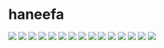 # haneefa

<img src="https://raw.githubusercontent.com/bl4z3m4st3r22/haneefa/main/cochin-haneefa-433-1643786627-1686292145.jpg">
<img src="https://raw.githubusercontent.com/bl4z3m4st3r22/haneefa/main/cochin-haneefa-pulival.gif">
<img src="https://raw.githubusercontent.com/bl4z3m4st3r22/haneefa/main/haneefa-thakkudu.gif">
<img src="https://raw.githubusercontent.com/bl4z3m4st3r22/haneefa/main/imaddges.jpeg">
<img src="https://raw.githubusercontent.com/bl4z3m4st3r22/haneefa/main/imadges.jpeg">
<img src="https://raw.githubusercontent.com/bl4z3m4st3r22/haneefa/main/images.jpeg">
<img src="https://raw.githubusercontent.com/bl4z3m4st3r22/haneefa/main/imagesd.jpeg">
<img src="https://raw.githubusercontent.com/bl4z3m4st3r22/haneefa/main/imagses.jpeg">
<img src="https://raw.githubusercontent.com/bl4z3m4st3r22/haneefa/main/oho-excited.gif">
<img src="https://raw.githubusercontent.com/bl4z3m4st3r22/haneefa/main/pulival-kalyanam-malayalam.gif">
<img src="https://raw.githubusercontent.com/bl4z3m4st3r22/haneefa/main/shoo-che.gif">
<img src="https://raw.githubusercontent.com/bl4z3m4st3r22/haneefa/main/thanks-indrajith-sukumaran.gif">
<img src="https://raw.githubusercontent.com/bl4z3m4st3r22/haneefa/main/%E0%B4%93%E0%B5%BC%E0%B4%AE%E0%B4%95%E0%B4%B3%E0%B4%BF%E0%B5%BD%E0%B4%95%E0%B5%8A%E0%B4%9A%E0%B5%8D%E0%B4%9A%E0%B4%BF%E0%B5%BB%E0%B4%B9%E0%B4%A8%E0%B5%80%E0%B4%AB_3d4d297_1612210107597_sc_cmprsd_40.jpeg">
<img src="https://raw.githubusercontent.com/bl4z3m4st3r22/haneefa/main/89290006.webp">
<img src="https://raw.githubusercontent.com/bl4z3m4st3r22/haneefa/main/Cochin_Haneefa_20120619030635.jpeg">
